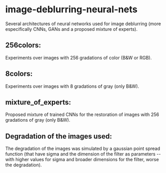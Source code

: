 # image-deblurring-neural-nets
Several architectures of neural networks used for image deblurring (more especifically CNNs, GANs and a proposed mixture of experts).

## 256colors: 
Experiments over images with 256 gradations of color (B&W or RGB).

## 8colors: 
Experiments over images with 8 gradations of gray (only B&W).

## mixture_of_experts:
Proposed mixture of trained CNNs for the restoration of images with 256 gradations of gray (only B&W).

## Degradation of the images used:
The degradation of the images was simulated by a gaussian point spread function (that have sigma and the dimension of the filter as parameters -- with higher values for sigma and broader dimensions for the filter, worse the degradation).
